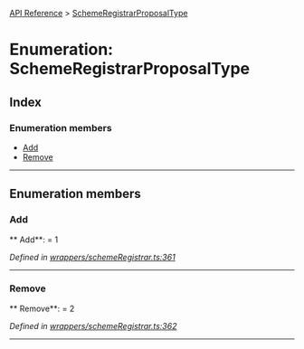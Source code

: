 [API Reference](../README.md) > [SchemeRegistrarProposalType](../enums/SchemeRegistrarProposalType.md)



# Enumeration: SchemeRegistrarProposalType

## Index

### Enumeration members

* [Add](SchemeRegistrarProposalType.md#Add)
* [Remove](SchemeRegistrarProposalType.md#Remove)



---
## Enumeration members
<a id="Add"></a>

###  Add

** Add**:    = 1

*Defined in [wrappers/schemeRegistrar.ts:361](https://github.com/daostack/arc.js/blob/f343aa24/lib/wrappers/schemeRegistrar.ts#L361)*





___

<a id="Remove"></a>

###  Remove

** Remove**:    = 2

*Defined in [wrappers/schemeRegistrar.ts:362](https://github.com/daostack/arc.js/blob/f343aa24/lib/wrappers/schemeRegistrar.ts#L362)*





___


